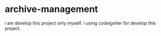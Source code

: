 # archive-management
i am develop this project only myself. i using codeigniter for develop this project.
